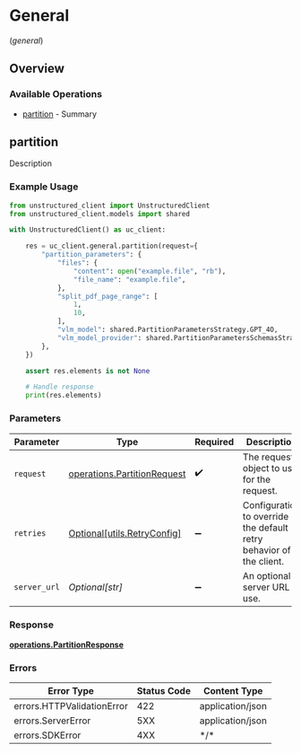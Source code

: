 # General
(*general*)

## Overview

### Available Operations

* [partition](#partition) - Summary

## partition

Description

### Example Usage

```python
from unstructured_client import UnstructuredClient
from unstructured_client.models import shared

with UnstructuredClient() as uc_client:

    res = uc_client.general.partition(request={
        "partition_parameters": {
            "files": {
                "content": open("example.file", "rb"),
                "file_name": "example.file",
            },
            "split_pdf_page_range": [
                1,
                10,
            ],
            "vlm_model": shared.PartitionParametersStrategy.GPT_4O,
            "vlm_model_provider": shared.PartitionParametersSchemasStrategy.OPENAI,
        },
    })

    assert res.elements is not None

    # Handle response
    print(res.elements)

```

### Parameters

| Parameter                                                                  | Type                                                                       | Required                                                                   | Description                                                                |
| -------------------------------------------------------------------------- | -------------------------------------------------------------------------- | -------------------------------------------------------------------------- | -------------------------------------------------------------------------- |
| `request`                                                                  | [operations.PartitionRequest](../../models/operations/partitionrequest.md) | :heavy_check_mark:                                                         | The request object to use for the request.                                 |
| `retries`                                                                  | [Optional[utils.RetryConfig]](../../models/utils/retryconfig.md)           | :heavy_minus_sign:                                                         | Configuration to override the default retry behavior of the client.        |
| `server_url`                                                               | *Optional[str]*                                                            | :heavy_minus_sign:                                                         | An optional server URL to use.                                             |

### Response

**[operations.PartitionResponse](../../models/operations/partitionresponse.md)**

### Errors

| Error Type                 | Status Code                | Content Type               |
| -------------------------- | -------------------------- | -------------------------- |
| errors.HTTPValidationError | 422                        | application/json           |
| errors.ServerError         | 5XX                        | application/json           |
| errors.SDKError            | 4XX                        | \*/\*                      |